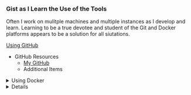 ### Gist as I Learn the Use of the Tools
Often I work on mulitple machines and multiple instances as I develop and learn.  Learning to be a true devotee and student of the Git and Docker platforms appears to be a solution for all siutations.    

[Using GitHub](#Github)
*   GitHub Resources
    * [My GitHub](https://github.com/)
    *    Additional Items

<details><summary>Using Docker</summary>


*   Docker Resources  
[My Docker](https://hub.docker.com/)  
[Docker PLayground](https://www.docker.com/play-with-docker)
</details>
   
   
<details>
<p>CLick Me</p>
</details>